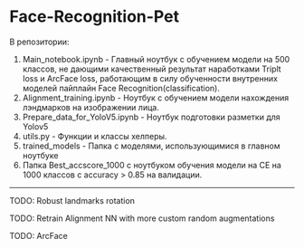 # Face-Recognition-Pet

В репозитории:

1) Main_notebook.ipynb - Главный ноутбук с обучением модели на 500 классов, не дающими качественный результат наработками Triplt loss и ArcFace loss, работающим в силу обученности внутренних моделей пайплайн Face Recognition(classification).
2) Alignment_training.ipynb - Ноутбук с обучением модели нахождения лэндмарков на изображении лица.
3) Prepare_data_for_YoloV5.ipynb - Ноутбук подготовки разметки для Yolov5
4) utils.py - Функции и классы хелперы.
5) trained_models - Папка с моделями, использующимися в главном ноутбуке
6) Папка Best_accscore_1000 с ноутбуком обучения модели на CE на 1000 классов с accuracy > 0.85 на валидации.

---
TODO: Robust landmarks rotation

TODO: Retrain Alignment NN with more custom random augmentations 

TODO: ArcFace
